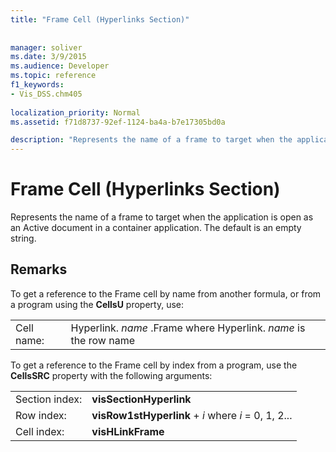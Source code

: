 ```yaml
---
title: "Frame Cell (Hyperlinks Section)"
 
 
manager: soliver
ms.date: 3/9/2015
ms.audience: Developer
ms.topic: reference
f1_keywords:
- Vis_DSS.chm405
 
localization_priority: Normal
ms.assetid: f71d8737-92ef-1124-ba4a-b7e17305bd0a

description: "Represents the name of a frame to target when the application is open as an Active document in a container application. The default is an empty string."
---
```


# Frame Cell (Hyperlinks Section)

Represents the name of a frame to target when the application is open as an Active document in a container application. The default is an empty string.
  
## Remarks

To get a reference to the Frame cell by name from another formula, or from a program using the **CellsU** property, use: 
  
|||
|:-----|:-----|
| Cell name:  <br/> | Hyperlink.  *name*  .Frame            where Hyperlink.  *name*  is the row name  <br/> |
   
To get a reference to the Frame cell by index from a program, use the **CellsSRC** property with the following arguments: 
  
|||
|:-----|:-----|
| Section index:  <br/> |**visSectionHyperlink** <br/> |
| Row index:  <br/> |**visRow1stHyperlink** +  *i*            where  *i*  = 0, 1, 2...  <br/> |
| Cell index:  <br/> |**visHLinkFrame** <br/> |
   

